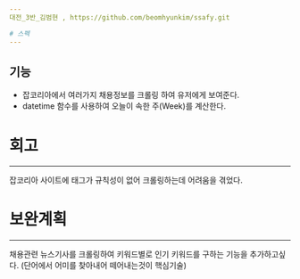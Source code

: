 ```yaml
---
대전_3반_김범현 , https://github.com/beomhyunkim/ssafy.git

# 스펙
---
```

## 기능
  - 잡코리아에서 여러가지 채용정보를 크롤링 하여 유저에게 보여준다.
  - datetime 함수를 사용하여 오늘이 속한 주(Week)를 계산한다.
  
# 회고
---
잡코리아 사이트에 태그가 규칙성이 없어 크롤링하는데 어려움을 겪었다.

# 보완계획
---
채용관련 뉴스기사를 크롤링하여 키워드별로 인기 키워드를 구하는 기능을 추가하고싶다.
(단어에서 어미를 찾아내어 떼어내는것이 핵심기술)
